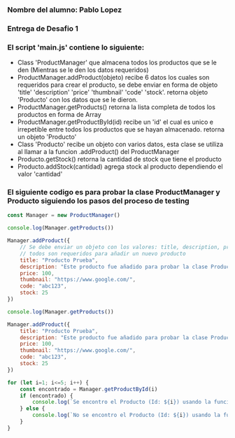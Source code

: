 ### Nombre del alumno: Pablo Lopez
### Entrega de Desafio 1

### El script 'main.js' contiene lo siguiente:

- Class 'ProductManager' que almacena todos los productos que se le den (Mientras se le den los datos requeridos)
- ProductManager.addProduct(objeto) recibe 6 datos los cuales son requeridos para crear el producto, se debe enviar en forma de objeto 'title' 'description' 'price' 'thumbnail' 'code' 'stock'. retorna objeto 'Producto' con los datos que se le dieron.
- ProductManager.getProducts() retorna la lista completa de todos los productos en forma de Array
- ProductManager.getProductById(id) recibe un 'id' el cual es unico e irrepetible entre todos los productos que se hayan almacenado. retorna un objeto 'Producto'
- Class 'Producto' recibe un objeto con varios datos, esta clase se utiliza al llamar a la funcion .addProduct() del ProductManager
- Producto.getStock() retorna la cantidad de stock que tiene el producto
- Producto.addStock(cantidad) agrega stock al producto dependiendo el valor 'cantidad'

### El siguiente codigo es para probar la clase ProductManager y Producto siguiendo los pasos del proceso de testing


```javascript
const Manager = new ProductManager()

console.log(Manager.getProducts())

Manager.addProduct({
    // Se debe enviar un objeto con los valores: title, description, price, thumbnail, code, stock
    // todos son requeridos para añadir un nuevo producto
    title: "Producto Prueba",
    description: "Este producto fue añadido para probar la clase ProductManager.",
    price: 100,
    thumbnail: "https://www.google.com/",
    code: "abc123",
    stock: 25
})

console.log(Manager.getProducts())

Manager.addProduct({
    title: "Producto Prueba",
    description: "Este producto fue añadido para probar la clase ProductManager.",
    price: 100,
    thumbnail: "https://www.google.com/",
    code: "abc123",
    stock: 25
})

for (let i=1; i<=5; i++) {
    const encontrado = Manager.getProductById(i)
    if (encontrado) {
        console.log(`Se encontro el Producto (Id: ${i}) usando la funcion getProductById()`, Manager.getProductById(i))
    } else {
        console.log(`No se encontro el Producto (Id: ${i}) usando la funcion getProductById()`)
    }
} 
```